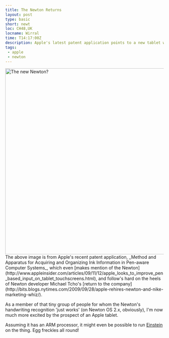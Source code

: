 ```yaml
---
title: The Newton Returns
layout: post
type: basic
short: newt
loc: CH48,UK
locname: Wirral
time: T14:17:00Z
description: Apple's latest patent application points to a new tablet with a stylus, just like the Newton.
tags:
 - apple
 - newton
---
```

<img src="http://mottr.am.nyud.net/u/2009/11/new-newton.jpg" alt="The new Newton?" width="590" />
The above image is from Apple's recent patent application, _Method and Apparatus for Acquiring and Organizing Ink Information in Pen-aware Computer Systems_, which even [makes mention of the Newton](http://www.appleinsider.com/articles/09/11/12/apple_looks_to_improve_pen_based_input_on_tablet_touchscreens.html), and follow's hard on the heels of Newton developer Michael Tcho's [return to the company](http://bits.blogs.nytimes.com/2009/09/28/apple-rehires-newton-and-nike-marketing-whiz/).

As a member of that tiny group of people for whom the Newton's handwriting recognition 'just works' (on Newton OS 2.x, obviously), I'm now much more excited by the prospect of an Apple tablet.

Assuming it has an <abbr>ARM</abbr> processor, it might even be possible to run [Einstein](http://code.google.com/p/einstein/ "A Newton emulator") on the thing. Egg freckles all round!